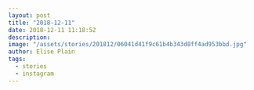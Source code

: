 ```yaml
---
layout: post
title: "2018-12-11"
date: 2018-12-11 11:18:52
description: 
image: "/assets/stories/201812/06041d41f9c61b4b343d8ff4ad953bbd.jpg"
author: Elise Plain
tags: 
  - stories
  - instagram
---
```



<p></p>
